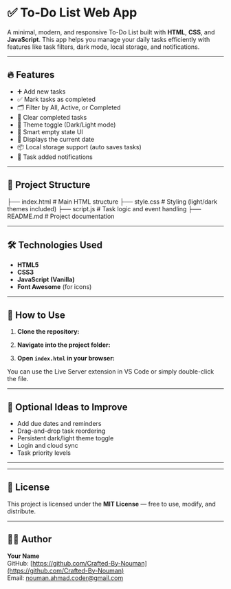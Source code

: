 # ✅ To-Do List Web App

A minimal, modern, and responsive To-Do List built with **HTML**, **CSS**, and **JavaScript**. This app helps you manage your daily tasks efficiently with features like task filters, dark mode, local storage, and notifications.

---

## 🔥 Features

- ➕ Add new tasks
- ✅ Mark tasks as completed
- 🗂️ Filter by All, Active, or Completed
- 🧹 Clear completed tasks
- 🌙 Theme toggle (Dark/Light mode)
- 🧠 Smart empty state UI
- 📆 Displays the current date
- 📦 Local storage support (auto saves tasks)
- 🔔 Task added notifications

---

## 📁 Project Structure

├── index.html # Main HTML structure
├── style.css # Styling (light/dark themes included)
├── script.js # Task logic and event handling
├── README.md # Project documentation

---

## 🛠️ Technologies Used

- **HTML5**
- **CSS3**
- **JavaScript (Vanilla)**
- **Font Awesome** (for icons)

---

## 📌 How to Use

1. **Clone the repository:**


2. **Navigate into the project folder:**


3. **Open `index.html` in your browser:**

You can use the Live Server extension in VS Code or simply double-click the file.

---

## 🧪 Optional Ideas to Improve

- Add due dates and reminders
- Drag-and-drop task reordering
- Persistent dark/light theme toggle
- Login and cloud sync
- Task priority levels

---
 
---

## 📜 License

This project is licensed under the **MIT License** — free to use, modify, and distribute.

---

## 🙋‍♂️ Author

**Your Name**  
GitHub: [https://github.com/Crafted-By-Nouman](https://github.com/Crafted-By-Nouman)  
Email: nouman.ahmad.coder@gmail.com
